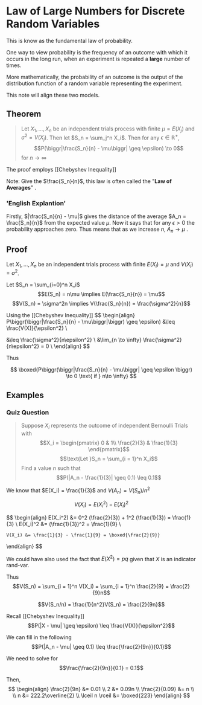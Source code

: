 # Law of Large Numbers for Discrete Random Variables
This is know as the fundamental law of probability.

One way to view probability is the frequency of an outcome with which it occurs in the long run, when an experiment is repeated a **large** number of times. 

More mathematically, the probability of an outcome is the output of the distribution function of a random variable representing the experiment. 

This note will align these two models.

## Theorem
> Let $X_1, \dotso, X_n$ be an independent trials process with finite $\mu = E(X_j)$ and $\sigma^2 = V(X_j)$. 
> Then let $S_n = \sum_j^n X_i$. Then for any $\epsilon\in\mathbb{R^+}$,
> $$P(\biggr|\frac{S_n}{n} - \mu\biggr| \geq \epsilon) \to 0$$
> for $n \to \infty$ 

The proof employs [[Chebyshev Inequality]]

Note: Give the $\frac{S_n}{n}$, this law is often called the "**Law of Averages**" .

### 'English Explantion'
Firstly, $|\frac{S_n}{n} - \mu|$ gives the distance of the average $A_n = \frac{S_n}{n}$ from the expected value $\mu$. Now it says that for any $\epsilon > 0$ the probability approaches zero. Thus means that as we increase $n$, $A_n \to \mu$ . 

## Proof
 Let $X_1, \dotso, X_n$ be an independent trials process with finite $E(X_i) = \mu$ and $V(X_i) = \sigma^2$. 
 
 Let $S_n = \sum_{i=0}^n X_i$
 $$E(S_n) = n\mu \implies E(\frac{S_n}{n}) = \mu$$
 $$V(S_n) = \sigma^2n \implies V(\frac{S_n}{n}) = \frac{\sigma^2}{n}$$

Using the [[Chebyshev Inequality]]
$$
\begin{align}
P\biggr(\biggr|\frac{S_n}{n} - \mu\biggr|\biggr) \geq \epsilon) &\leq \frac{V(X)}{\epsilon^2} \\

&\leq \frac{\sigma^2}{n\epsilon^2} \\ 
&\lim_{n \to \infty} \frac{\sigma^2}{n\epsilon^2} = 0 \\
\end{align}
$$

Thus

$$
\boxed{P\biggr(\biggr|\frac{S_n}{n} - \mu\biggr| \geq \epsilon \biggr)  \to 0 \text{ if } n\to \infty}
$$



## Examples

### Quiz Question
> Suppose $X_i$ represents the outcome of independent Bernoulli Trials with 
> $$X_i = \begin{pmatrix} 0 & 1\\  \frac{2}{3} & \frac{1}{3} \end{pmatrix}$$
> $$\text{Let }S_n = \sum_{i = 1}^n X_i$$
> Find a value $n$ such that $$P(|A_n - \frac{1}{3}| \geq 0.1) \leq 0.1$$


We know that $E(X_i) = \frac{1}{3}$ and $V(A_n) = V(S_n)/n^2$

$$V(X_i) = E(X_i^2) - E(X_i)^2$$

$$
\begin{align}
	E(X_i^2) &= 0^2 (\frac{2}{3}) + 1^2 (\frac{1}{3}) = \frac{1}{3} \\
	E(X_i)^2 &= (\frac{1}{3})^2 = \frac{1}{9}
	\\
	
	V(X_i) &= \frac{1}{3} - \frac{1}{9} = \boxed{\frac{2}{9}}
\end{align}
$$

We could have also used the fact that $E(X^2) = pq$ given that $X$ is an indicator rand-var. 

Thus $$V(S_n) = \sum_{i = 1}^n V(X_i) = \sum_{i = 1}^n \frac{2}{9} = \frac{2}{9}n$$

$$V(S_n/n) = \frac{1}{n^2}V(S_n) = \frac{2}{9n}$$

Recall [[Chebyshev Inequality]]
$$P(|X - \mu| \geq \epsilon) \leq \frac{V(X)}{\epsilon^2}$$

We can fill in the following
$$P(|A_n - \mu| \geq 0.1) \leq \frac{\frac{2}{9n}}{0.1}$$

We need to solve for $$\frac{\frac{2}{9n}}{0.1} = 0.1$$

Then,
$$
\begin{align}
	\frac{2}{9n} &= 0.01 \\
	2 &= 0.09n \\
	\frac{2}{0.09} &= n \\
	\\
	n &= 222.2\overline{2} \\
	\lceil n \rceil &= \boxed{223}
\end{align}
$$
